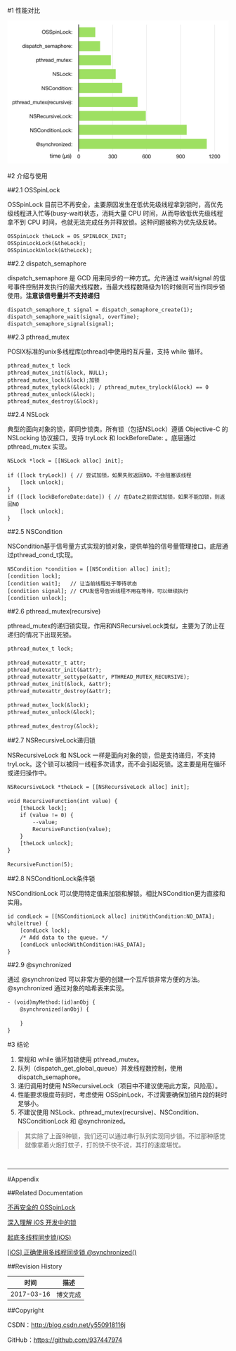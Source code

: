 #1 性能对比

![](https://raw.githubusercontent.com/937447974/Blog/master/Resources/2017031601.png)

#2 介绍与使用

##2.1 OSSpinLock

OSSpinLock 目前已不再安全，主要原因发生在低优先级线程拿到锁时，高优先级线程进入忙等(busy-wait)状态，消耗大量 CPU 时间，从而导致低优先级线程拿不到 CPU 时间，也就无法完成任务并释放锁。这种问题被称为优先级反转。

```objc
OSSpinLock theLock = OS_SPINLOCK_INIT;
OSSpinLockLock(&theLock);
OSSpinLockUnlock(&theLock);
```

##2.2 dispatch_semaphore

dispatch_semaphore 是 GCD 用来同步的一种方式。允许通过 wait/signal 的信号事件控制并发执行的最大线程数，当最大线程数降级为1的时候则可当作同步锁使用。**注意该信号量并不支持递归**

```objc
dispatch_semaphore_t signal = dispatch_semaphore_create(1);
dispatch_semaphore_wait(signal, overTime);
dispatch_semaphore_signal(signal);
```

##2.3 pthread_mutex

POSIX标准的unix多线程库(pthread)中使用的互斥量，支持 while 循环。

```objc
pthread_mutex_t lock
pthread_mutex_init(&lock, NULL);
pthread_mutex_lock(&lock);加锁
pthread_mutex_tylock(&lock); / pthread_mutex_trylock(&lock) == 0
pthread_mutex_unlock(&lock);
pthread_mutex_destroy(&lock);
```

##2.4 NSLock

典型的面向对象的锁，即同步锁类。所有锁（包括NSLock）遵循 Objective-C 的 NSLocking 协议接口，支持 tryLock 和 lockBeforeDate: 。底层通过 pthread_mutex 实现。

```objc
NSLock *lock = [[NSLock alloc] init];

if ([lock tryLock]) { // 尝试加锁，如果失败返回NO，不会阻塞该线程
	[lock unlock];
}
if ([lock lockBeforeDate:date]) { // 在Date之前尝试加锁，如果不能加锁，则返回NO
	[lock unlock];
}
```

##2.5 NSCondition

NSCondition基于信号量方式实现的锁对象，提供单独的信号量管理接口。底层通过pthread_cond_t实现。

```objc
NSCondition *condition = [[NSCondition alloc] init];
[condition lock];
[condition wait];   // 让当前线程处于等待状态
[condition signal]; // CPU发信号告诉线程不用在等待，可以继续执行
[condition unlock];
```

##2.6 pthread_mutex(recursive)

pthread_mutex的递归锁实现，作用和NSRecursiveLock类似，主要为了防止在递归的情况下出现死锁。

```objc
pthread_mutex_t lock;

pthread_mutexattr_t attr;
pthread_mutexattr_init(&attr);
pthread_mutexattr_settype(&attr, PTHREAD_MUTEX_RECURSIVE);
pthread_mutex_init(&lock, &attr);
pthread_mutexattr_destroy(&attr);

pthread_mutex_lock(&lock);
pthread_mutex_unlock(&lock);

pthread_mutex_destroy(&lock);
```

##2.7 NSRecursiveLock递归锁

NSRecursiveLock 和 NSLock 一样是面向对象的锁，但是支持递归，不支持tryLock。这个锁可以被同一线程多次请求，而不会引起死锁。这主要是用在循环或递归操作中。

```objc
NSRecursiveLock *theLock = [[NSRecursiveLock alloc] init];
  
void RecursiveFunction(int value) {
    [theLock lock];
    if (value != 0) {
        --value;
        RecursiveFunction(value);
    }
    [theLock unlock];
}
  
RecursiveFunction(5);
```

##2.8 NSConditionLock条件锁

NSConditionLock 可以使用特定值来加锁和解锁。相比NSCondition更为直接和实用。

```
id condLock = [[NSConditionLock alloc] initWithCondition:NO_DATA];
while(true) {
    [condLock lock];
    /* Add data to the queue. */
    [condLock unlockWithCondition:HAS_DATA];
}
```

##2.9 @synchronized

通过 @synchronized 可以非常方便的创建一个互斥锁非常方便的方法。@synchronized 通过对象的哈希表来实现。

```objc
- (void)myMethod:(id)anObj {
    @synchronized(anObj) {
    
    }
}
```

#3 结论

1. 常规和 while 循环加锁使用 pthread_mutex。
2. 队列（dispatch_get_global_queue）并发线程数控制，使用 dispatch_semaphore。
3. 递归调用时使用 NSRecursiveLock（项目中不建议使用此方案，风险高）。
4. 性能要求极度苛刻时，考虑使用 OSSpinLock，不过需要确保加锁片段的耗时足够小。
6. 不建议使用 NSLock、pthread_mutex(recursive)、NSCondition、NSConditionLock 和 @synchronized。

> 其实除了上面9种锁，我们还可以通过串行队列实现同步锁。不过那种感觉就像拿着火炮打蚊子，打的快不快不说，其打的速度堪忧。

&#160;

----------

#Appendix

##Related Documentation

[不再安全的 OSSpinLock](http://blog.ibireme.com/2016/01/16/spinlock_is_unsafe_in_ios/)

[深入理解 iOS 开发中的锁](http://www.jianshu.com/p/8781ff49e05b)

[起底多线程同步锁(iOS)](http://www.cocoachina.com/ios/20160129/15170.html)

[[iOS] 正确使用多线程同步锁 @synchronized()](http://www.tuicool.com/articles/b2QB7vu)

##Revision History

| 时间 | 描述 |
| ---- | ---- |
| 2017-03-16 | 博文完成 |

##Copyright

CSDN：http://blog.csdn.net/y550918116j

GitHub：https://github.com/937447974